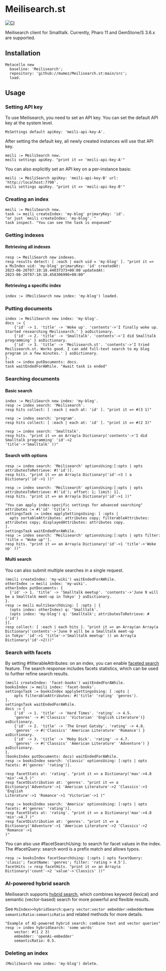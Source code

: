 # Meilisearch.st

[![CI](https://github.com/mumez/Meilisearch.st/actions/workflows/main.yml/badge.svg)](https://github.com/mumez/Meilisearch.st/actions/workflows/main.yml)

Meilisearch client for Smalltalk.
Currently, Pharo 11 and GemStone/S 3.6.x are supported.

## Installation

```smalltalk
Metacello new
  baseline: 'Meilisearch';
  repository: 'github://mumez/Meilisearch.st:main/src';
  load.
```

## Usage

### Setting API key

To use Meilisearch, you need to set an API key.
You can set the default API key at the system level.

```Smalltalk
MsSettings default apiKey: 'meili-api-key-A'.
```

After setting the default key, all newly created instances will use that API key.

```Smalltalk
meili := MeiliSearch new.
meili settings apiKey. "print it => 'meili-api-key-A'"
```

You can also explicitly set an API key on a per-instance basis:

```Smalltalk
meili := MeiliSearch apiKey: 'meili-api-key-B' url: 'http://localhost:7700'.
meili settings apiKey. "print it => 'meili-api-key-B'"

```

### Creating an index

```Smalltalk
meili := MeiliSearch new.
task := meili createIndex: 'my-blog' primaryKey: 'id'.
"or just `meili createIndex: 'my-blog'.`"
task inspect. "You can see the task is enqueued"
```

### Getting indexes

#### Retrieving all indexes

```Smalltalk
resp := MeiliSearch new indexes.
resp results detect: [ :each | each uid = 'my-blog' ]. "print it =>
a MsIndex uid: 'my-blog' primaryKey: 'id' createdAt:
2023-06-26T07:10:18.44037373+00:00 updatedAt:
2023-06-26T07:10:18.458306996+00:00"
```

#### Retrieving a specific index

```Smalltalk
index := (MeiliSearch new index: 'my-blog') loaded.
```

### Putting documents

```Smalltalk
index := MeiliSearch new index: 'my-blog'.
docs := {
    {'id' -> 1. 'title' -> 'Woke up'. 'contents'->'I finally woke up. Started researching Meilisearch.' } asDictionary.
    {'id' -> 2. 'title' -> 'Smalltalk'. 'contents'->'I did Smalltalk programming' } asDictionary.
    {'id' -> 3. 'title' -> 'Meilisearch.st'. 'contents'->'I tried Meilisearch.st. Works good. I can add full-text search to my blog program in a few minutes.' } asDictionary.
}.
task := index putDocuments: docs.
task waitEndedForAWhile. "Await task is ended"
```

### Searching documents

#### Basic search

```Smalltalk
index := MeiliSearch new index: 'my-blog'.
resp := index search: 'Meilisearch'.
resp hits collect: [ :each | each at: 'id' ]. "print it => #(3 1)"

resp := index search: 'program'.
resp hits collect: [ :each | each at: 'id' ]. "print it => #(2 3)"

resp := index search: 'Smalltalk'.
resp hits. "print it => an Array(a Dictionary('contents'->'I did Smalltalk programming' 'id'->2
'title'->'Smalltalk' ))"

```

#### Search with options

```Smalltalk
resp := index search: 'Meilisearch' optionsUsing:[:opts | opts attributesToRetrieve: #('id')].
resp hits. "print it => an Array(a Dictionary('id'->3 ) a Dictionary('id'->1 ))"

resp := index search: 'Meilisearch' optionsUsing:[:opts | opts attributesToRetrieve: #('id'); offset: 1; limit: 1].
resp hits. "print it => an Array(a Dictionary('id'->1 ))"

"You can apply index-specific settings for advanced searching"
attributes := #('id' 'title').
settingsTask := index applySettingsUsing: [ :opts |
  opts sortableAttributes: attributes copy; filterableAttributes: attributes copy; displayedAttributes: attributes copy.
].
settingsTask waitEndedForAWhile.
resp := index search: 'Meilisearch' optionsUsing:[:opts | opts filter: 'title = "Woke up"'].
resp hits. "print it => an Array(a Dictionary('id'->1 'title'->'Woke up' ))"

```

#### Multi search

You can also submit multiple searches in a single request.

```Smalltalk
(meili createIndex: 'my-wiki') waitEndedForAWhile.
otherIndex := meili index: 'my-wiki'.
otherIndex putDocuments: {
  {'id' -> 1. 'title' -> 'Smalltalk meetup'. 'contents'->'June 9 will be a Smalltalk meet-up in Tokyo' } asDictionary.
}.
resp := meili multiSearchUsing: [ :opts | {
  (opts index: otherIndex) q: 'Smalltalk'.
  (opts index: 'my-blog') q: 'Smalltalk'; attributesToRetrieve: #('id')
}].
resp collect: [ :each | each hits ]. "print it => an Array(an Array(a Dictionary('contents'->'June 9 will be a Smalltalk meet-up
in Tokyo' 'id'->1 'title'->'Smalltalk meetup' )) an Array(a Dictionary('id'->2)))"
```

### Search with facets

By setting #filterableAttributes: on an index, you can enable [faceted search](https://www.meilisearch.com/docs/learn/fine_tuning_results/faceted_search) feature. The search response includes facets statistics, which can be used to further refine search results.

```Smalltalk
(meili createIndex: 'facet-books') waitEndedForAWhile.
booksIndex := meili index: 'facet-books'.
settingsTask := booksIndex applySettingsUsing: [ :opts |
	opts filterableAttributes: #('title' 'rating' 'genres').
].
settingsTask waitEndedForAWhile.
docs := {
    {'id' -> 1. 'title' -> 'Hard Times'. 'rating' -> 4.5.
    'genres' -> #('Classics' 'Victorian' 'English Literature')} asDictionary.
    {'id' -> 2. 'title' -> 'The Great Gatsby'. 'rating' -> 4.8.
    'genres' -> #('Classics' 'American Literature' 'Romance') } asDictionary.
    {'id' -> 3. 'title' -> 'Moby Dick'. 'rating' -> 4.7.
    'genres' -> #('Classics' 'American Literature' 'Adventure') } asDictionary.
}.
(booksIndex putDocuments: docs) waitEndedForAWhile.
resp := booksIndex search: 'classic' optionsUsing: [:opts | opts facets: #('genres' 'rating')].

resp facetStats at: 'rating'. "print it => a Dictionary('max'->4.8 'min'->4.5 )"
resp facetDistribution at: 'genres'. "print it => a Dictionary('Adventure'->1 'American Literature'->2 'Classics'->3 'English
Literature'->1 'Romance'->1 'Victorian'->1 )"

resp := booksIndex search: 'America' optionsUsing: [:opts | opts facets: #('genres' 'rating')].
resp facetStats at: 'rating'. "print it => a Dictionary('max'->4.8 'min'->4.7 )"
resp facetDistribution at: 'genres'. "print it => a Dictionary('Adventure'->1 'American Literature'->2 'Classics'->2 'Romance'->1
)"
```

You can also use #facetSearchUsing: to search for facet values in the index. The #facetQuery: search word is a prefix match and allows typos.

```Smalltalk
resp := booksIndex facetSearchUsing: [:opts | opts facetQuery: 'clasic'; facetName: 'genres'; filter: 'rating > 4.5'].
facetHits := resp facetHits. "print it => an Array(a Dictionary('count'->2 'value'->'Classics' ))"

```

### AI-powered hybrid search

Meilisearch supports [hybrid search](https://www.meilisearch.com/blog/hybrid-search), which combines keyword (lexical) and semantic (vector-based) search for more powerful and flexible results.

See `MsIndex>>hybridSearch:query vector:vector embedder:embedderName semanticRatio:semanticRatio` and related methods for more details.

```Smalltalk
"Example of AI-powered hybrid search: combine text and vector queries"
resp := index hybridSearch: 'some words'
    vector: #(1 2 3)
    embedder: 'openAi-embedder'
    semanticRatio: 0.5.
```

### Deleting an index

```Smalltalk
(MeiliSearch new index: 'my-blog') delete.
```
